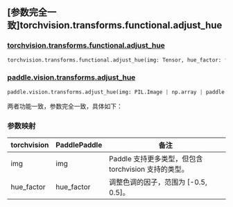 ## [参数完全一致]torchvision.transforms.functional.adjust_hue

### [torchvision.transforms.functional.adjust_hue](https://pytorch.org/vision/main/generated/torchvision.transforms.functional.adjust_hue.html)

```python
torchvision.transforms.functional.adjust_hue(img: Tensor, hue_factor: float) → Tensor
```

### [paddle.vision.transforms.adjust_hue](https://www.paddlepaddle.org.cn/documentation/docs/zh/develop/api/paddle/vision/transforms/adjust_hue_cn.html)

```python
paddle.vision.transforms.adjust_hue(img: PIL.Image | np.array | paddle.Tensor, hue_factor: float) → PIL.Image | numpy.ndarray | paddle.Tensor
```

两者功能一致，参数完全一致，具体如下：

### 参数映射

| torchvision | PaddlePaddle | 备注                                     |
| ----------------------------------------------- | ------------------------------------ | ---------------------------------------- |
| img                        | img  | Paddle 支持更多类型，但包含 torchvision 支持的类型。 |
| hue_factor                              | hue_factor                    | 调整色调的因子，范围为 [-0.5, 0.5]。          |
